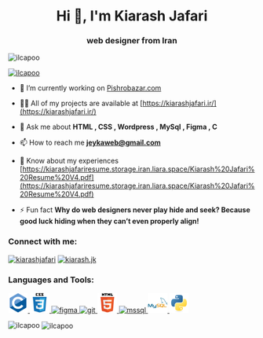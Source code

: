 <h1 align="center">Hi 👋, I'm Kiarash Jafari</h1>
<h3 align="center">web designer from Iran</h3>

<p align="left"> <img src="https://komarev.com/ghpvc/?username=ilcapoo&label=Profile%20views&color=0e75b6&style=flat" alt="ilcapoo" /> </p>

<p align="left"> <a href="https://github.com/ryo-ma/github-profile-trophy"><img src="https://github-profile-trophy.vercel.app/?username=ilcapoo" alt="ilcapoo" /></a> </p>

- 🔭 I’m currently working on [Pishrobazar.com](https://pishrobazar.com/)

- 👨‍💻 All of my projects are available at [https://kiarashjafari.ir/](https://kiarashjafari.ir/)

- 💬 Ask me about **HTML , CSS , Wordpress , MySql , Figma , C**

- 📫 How to reach me **jeykaweb@gmail.com**

- 📄 Know about my experiences [https://kiarashjafariresume.storage.iran.liara.space/Kiarash%20Jafari%20Resume%20V4.pdf](https://kiarashjafariresume.storage.iran.liara.space/Kiarash%20Jafari%20Resume%20V4.pdf)

- ⚡ Fun fact **Why do web designers never play hide and seek? Because good luck hiding when they can’t even properly align!**

<h3 align="left">Connect with me:</h3>
<p align="left">
<a href="https://linkedin.com/in/kiarashjafari" target="blank"><img align="center" src="https://raw.githubusercontent.com/rahuldkjain/github-profile-readme-generator/master/src/images/icons/Social/linked-in-alt.svg" alt="kiarashjafari" height="30" width="40" /></a>
<a href="https://instagram.com/kiarash.jk" target="blank"><img align="center" src="https://raw.githubusercontent.com/rahuldkjain/github-profile-readme-generator/master/src/images/icons/Social/instagram.svg" alt="kiarash.jk" height="30" width="40" /></a>
</p>

<h3 align="left">Languages and Tools:</h3>
<p align="left"> <a href="https://www.cprogramming.com/" target="_blank" rel="noreferrer"> <img src="https://raw.githubusercontent.com/devicons/devicon/master/icons/c/c-original.svg" alt="c" width="40" height="40"/> </a> <a href="https://www.w3schools.com/css/" target="_blank" rel="noreferrer"> <img src="https://raw.githubusercontent.com/devicons/devicon/master/icons/css3/css3-original-wordmark.svg" alt="css3" width="40" height="40"/> </a> <a href="https://www.figma.com/" target="_blank" rel="noreferrer"> <img src="https://www.vectorlogo.zone/logos/figma/figma-icon.svg" alt="figma" width="40" height="40"/> </a> <a href="https://git-scm.com/" target="_blank" rel="noreferrer"> <img src="https://www.vectorlogo.zone/logos/git-scm/git-scm-icon.svg" alt="git" width="40" height="40"/> </a> <a href="https://www.w3.org/html/" target="_blank" rel="noreferrer"> <img src="https://raw.githubusercontent.com/devicons/devicon/master/icons/html5/html5-original-wordmark.svg" alt="html5" width="40" height="40"/> </a> <a href="https://www.microsoft.com/en-us/sql-server" target="_blank" rel="noreferrer"> <img src="https://www.svgrepo.com/show/303229/microsoft-sql-server-logo.svg" alt="mssql" width="40" height="40"/> </a> <a href="https://www.mysql.com/" target="_blank" rel="noreferrer"> <img src="https://raw.githubusercontent.com/devicons/devicon/master/icons/mysql/mysql-original-wordmark.svg" alt="mysql" width="40" height="40"/> </a> <a href="https://www.python.org" target="_blank" rel="noreferrer"> <img src="https://raw.githubusercontent.com/devicons/devicon/master/icons/python/python-original.svg" alt="python" width="40" height="40"/> </a> </p>

<p><img align="left" src="https://github-readme-stats.vercel.app/api/top-langs?username=ilcapoo&show_icons=true&locale=en&layout=compact" alt="ilcapoo" /></p>

<p>&nbsp;<img align="center" src="https://github-readme-stats.vercel.app/api?username=ilcapoo&show_icons=true&locale=en" alt="ilcapoo" /></p>
